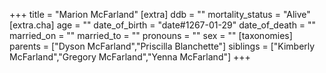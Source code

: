 +++
title = "Marion McFarland"
[extra]
ddb = ""
mortality_status = "Alive"
[extra.cha]
age = ""
date_of_birth = "date#1267-01-29"
date_of_death = ""
married_on = ""
married_to = ""
pronouns = ""
sex = ""
[taxonomies]
parents = ["Dyson McFarland","Priscilla Blanchette"]
siblings = ["Kimberly McFarland","Gregory McFarland","Yenna McFarland"]
+++

